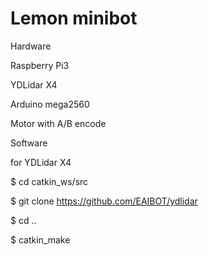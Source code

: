 # Lemon minibot


Hardware

Raspberry Pi3

YDLidar X4

Arduino mega2560

Motor with A/B encode

Software

for YDLidar X4

$ cd catkin_ws/src

$ git clone https://github.com/EAIBOT/ydlidar

$ cd ..

$ catkin_make


